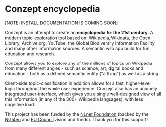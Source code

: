 # Conzept encyclopedia

[NOTE: INSTALL DOCUMENTATION IS COMING SOON]

Conzept is an attempt to create an **encyclopedia for the 21st century**. A modern topic-exploration tool based on: Wikipedia, Wikidata, the Open Library, Archive.org, YouTube, the Global Biodiversity Information Facility and many other information sources. A semantic web app build for fun, education and research.

Conzept allows you to explore any of the millions of topics on Wikipedia from many different angles - such as science, art, digital books and education - both as a defined semantic entity ("a thing") as well as a string.

Client-side topic-classification in addition allows for a fast, higher-level logic throughout the whole user experience. Conzept also has an uniquely integrated user-interface, which gives you a single well-designed view of all this information (in any of the 300+ Wikipedia languages), with less cognitive load.

This project has been funded by the [NLnet Foundation](https://nlnet.nl/project/Conzept/) (backed by the [NGI4eu](https://www.ngi.eu/) and [EU Council](https://www.consilium.europa.eu/en/european-council/) vision and funds). Thank you for this support! 
